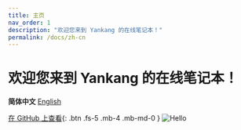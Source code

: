```yaml
---
title: 主页
nav_order: 1
description: "欢迎您来到 Yankang 的在线笔记本！"
permalink: /docs/zh-cn
---
```

# 欢迎您来到 Yankang 的在线笔记本！

**简体中文** [English](https://amazingkenneth.github.io)

[在 GitHub 上查看](https://github.com/Amazingkenneth/amazingkenneth.github.io){: .btn .fs-5 .mb-4 .mb-md-0 }
![Hello](https://amazingkenneth.github.io/images/hello.gif)